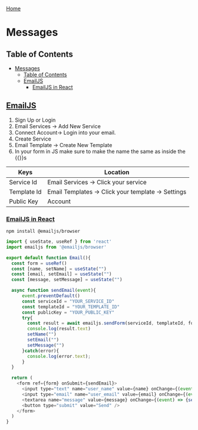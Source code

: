 [Home](./README.md)

# Messages

## Table of Contents
<!-- TOC -->

- [Messages](#messages)
  - [Table of Contents](#table-of-contents)
  - [EmailJS](#emailjs)
    - [EmailJS in React](#emailjs-in-react)

<!-- /TOC -->

## [EmailJS](#table-of-contents)
1. Sign Up or Login
1. Email Services -> Add New Service
1. Connect Account-> Login into your email.
1. Create Service
1. Email Template -> Create New Template
1. In your form in JS make sure to make the name the same as inside the {{}}s

| Keys        | Location                                           |
|-------------|----------------------------------------------------|
| Service Id  | Email Services -> Click your service               |
| Template Id | Email Templates -> Click your template -> Settings |
| Public Key  | Account                                            |

### [EmailJS in React](#table-of-contents)
`npm install @emailjs/browser`

```javascript
import { useState, useRef } from 'react'
import emailjs from '@emailjs/browser'

export default function Email(){
  const form = useRef()
  const [name, setName] = useState("")
  const [email, setEmail] = useState("")
  const [message, setMessage] = useState("")

  async function sendEmail(event){
      event.preventDefault()
      const serviceId = "YOUR_SERVICE_ID"
      const templateId = "YOUR_TEMPLATE_ID"
      const publicKey = "YOUR_PUBLIC_KEY"
      try{
        const result = await emailjs.sendForm(serviceId, templateId, form.current, publicKey)
        console.log(result.text)
        setName("")
        setEmail("")
        setMessage("")
      }catch(error){
        console.log(error.text);
      }
  }

  return (
    <form ref={form} onSubmit={sendEmail}>
      <input type="text" name="user_name" value={name} onChange={(event) => {setName(event.value)}}/>
      <input type="email" name="user_email" value={email} onChange={(event) => {setEmail(event.value)}}/>
      <textarea name="message" value={message} onChange={(event) => {setMessage(event.value)}}/>
      <button type="submit" value="Send" />
    </form>
  )
}
```